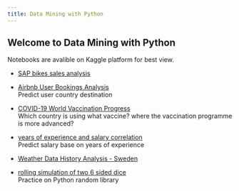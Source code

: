 ```yaml
---
title: Data Mining with Python
---
```

## Welcome to Data Mining with Python


Notebooks are avalible on Kaggle platform for best view.

- [SAP bikes sales analysis](https://github.com/yasinnaal/Python-Data-Mining/tree/main/sap_bikes_store_sales_analysis)
- [Airbnb User Bookings Analysis](https://www.kaggle.com/yasinnaal/airbnb-user-bookings-analysis) <br> Predict user country destination

- [COVID-19 World Vaccination Progress](https://www.kaggle.com/yasinnaal/covid-19-world-vaccination-progress) <br> Which country is using what vaccine? where the vaccination programme is more advanced?

- [years of experience and salary correlation](https://www.kaggle.com/yasinnaal/years-of-experience-and-salary-correlation) <br> Predict salary base on years of experience

- [Weather Data History Analysis - Sweden](https://www.kaggle.com/yasinnaal/weather-data-history-analysis-sweden)

- [rolling simulation of two 6 sided dice](https://www.kaggle.com/yasinnaal/rolling-simulation-of-two-6-sided-dice) <br> Practice on Python random library

<br>

